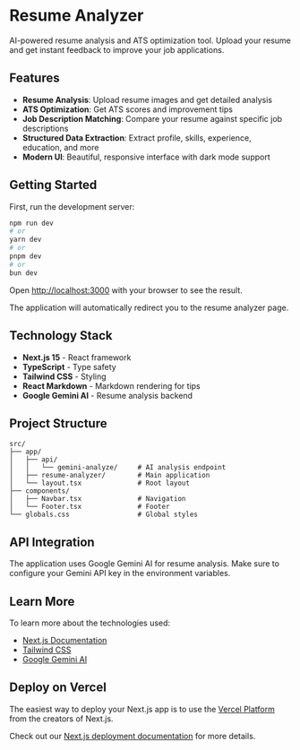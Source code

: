 # Resume Analyzer

AI-powered resume analysis and ATS optimization tool. Upload your resume and get instant feedback to improve your job applications.

## Features

- **Resume Analysis**: Upload resume images and get detailed analysis
- **ATS Optimization**: Get ATS scores and improvement tips
- **Job Description Matching**: Compare your resume against specific job descriptions
- **Structured Data Extraction**: Extract profile, skills, experience, education, and more
- **Modern UI**: Beautiful, responsive interface with dark mode support

## Getting Started

First, run the development server:

```bash
npm run dev
# or
yarn dev
# or
pnpm dev
# or
bun dev
```

Open [http://localhost:3000](http://localhost:3000) with your browser to see the result.

The application will automatically redirect you to the resume analyzer page.

## Technology Stack

- **Next.js 15** - React framework
- **TypeScript** - Type safety
- **Tailwind CSS** - Styling
- **React Markdown** - Markdown rendering for tips
- **Google Gemini AI** - Resume analysis backend

## Project Structure

```
src/
├── app/
│   ├── api/
│   │   └── gemini-analyze/     # AI analysis endpoint
│   ├── resume-analyzer/        # Main application
│   └── layout.tsx              # Root layout
├── components/
│   ├── Navbar.tsx              # Navigation
│   └── Footer.tsx              # Footer
└── globals.css                 # Global styles
```

## API Integration

The application uses Google Gemini AI for resume analysis. Make sure to configure your Gemini API key in the environment variables.

## Learn More

To learn more about the technologies used:

- [Next.js Documentation](https://nextjs.org/docs)
- [Tailwind CSS](https://tailwindcss.com/docs)
- [Google Gemini AI](https://ai.google.dev/)

## Deploy on Vercel

The easiest way to deploy your Next.js app is to use the [Vercel Platform](https://vercel.com/new?utm_medium=default-template&filter=next.js&utm_source=create-next-app&utm_campaign=create-next-app-readme) from the creators of Next.js.

Check out our [Next.js deployment documentation](https://nextjs.org/docs/app/building-your-application/deploying) for more details.
